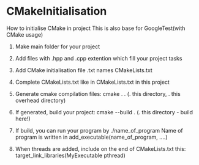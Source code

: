 # CMakeInitialisation
How to initialise CMake in project
This is also base for GoogleTest(with CMake usage)  

1. Make main folder for your project

2. Add files with .hpp and .cpp extention which fill your project tasks

3. Add CMake initialisation file .txt names CMakeLists.txt

4. Complete CMakeLists.txt like in CMakeLists.txt in this project

5. Generate cmake compilation files: cmake . . (. this directory, . this overhead directory)

6. If generated, build your project: cmake --build . (. this directory - build here!)

7. If build, you can run your program by ./name_of_program 
Name of program is written in add_executable(name_of_program, ....)

8. When threads are added, include on the end of CMakeLists.txt this:  
target_link_libraries(MyExecutable pthread)  
